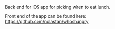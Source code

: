 Back end for iOS app for picking when to eat lunch.

Front end of the app can be found here: https://github.com/nolastan/whoshungry